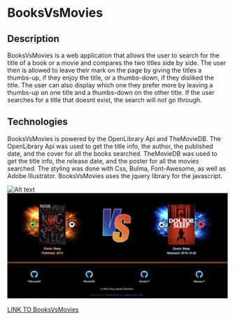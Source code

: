 # BooksVsMovies

## Description
BooksVsMovies is a web application that allows the user to search for the title of a book or a movie and compares the two titles side by side. 
The user then is allowed to leave their mark on the page by giving the titles a thumbs-up, if they enjoy the title, or a thumbs-down, if they disliked the title.
The user can also display which one they prefer more by leaving a thumbs-up on one title and a thumbs-down on the other title.
If the user searches for a title that doesnt exist, the search will not go through.

## Technologies
BooksVsMovies is powered by the OpenLibrary Api and TheMovieDB.
The OpenLibrary Api was used to get the title info, the author, the published date, and the cover for all the books searched.
TheMovieDB was used to get the title info, the release date, and the poster for all the movies searched.
The styling was done with Css, Bulma, Font-Awesome, as well as Adobe Illustrator.
BooksVsMovies uses the jquery library for the javascript.

![Alt text](./assets/images/Screen-shot-1.png "Optional Title")
![Alt text](./assets/images/Screen-shot-2.png "Optional Title")

[LINK TO BooksVsMovies](https://rflctnofu.github.io/BooksVsMovies/)

